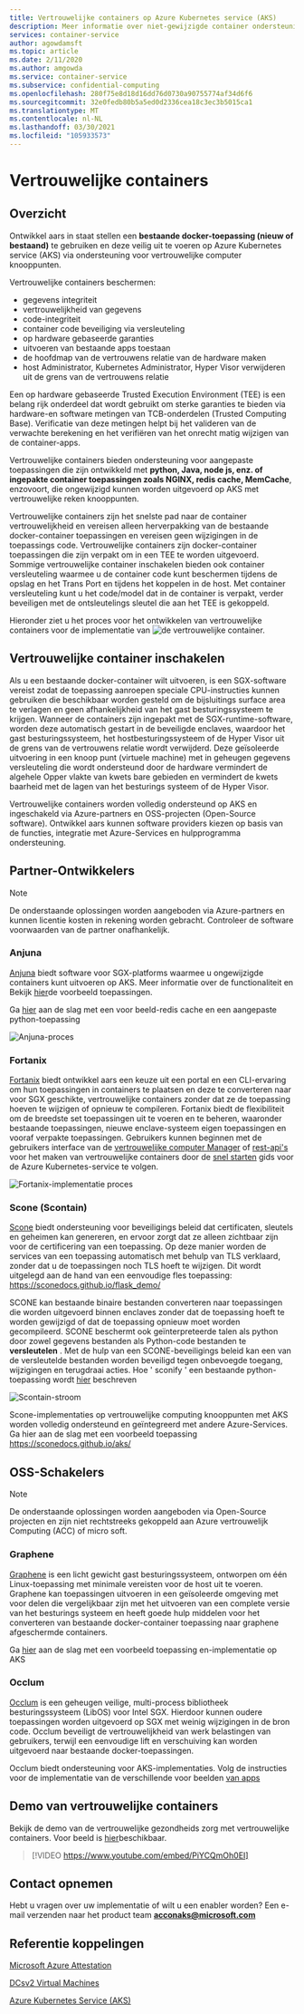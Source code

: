 ```yaml
---
title: Vertrouwelijke containers op Azure Kubernetes service (AKS)
description: Meer informatie over niet-gewijzigde container ondersteuning op vertrouwelijke containers.
services: container-service
author: agowdamsft
ms.topic: article
ms.date: 2/11/2020
ms.author: amgowda
ms.service: container-service
ms.subservice: confidential-computing
ms.openlocfilehash: 280f75e8d18d16dd76d0730a90755774af34d6f6
ms.sourcegitcommit: 32e0fedb80b5a5ed0d2336cea18c3ec3b5015ca1
ms.translationtype: MT
ms.contentlocale: nl-NL
ms.lasthandoff: 03/30/2021
ms.locfileid: "105933573"
---
```

# <a name="confidential-containers"></a>Vertrouwelijke containers

## <a name="overview"></a>Overzicht

Ontwikkel aars in staat stellen een **bestaande docker-toepassing (nieuw of bestaand)** te gebruiken en deze veilig uit te voeren op Azure Kubernetes service (AKS) via ondersteuning voor vertrouwelijke computer knooppunten.

Vertrouwelijke containers beschermen:

- gegevens integriteit 
- vertrouwelijkheid van gegevens
- code-integriteit
- container code beveiliging via versleuteling
- op hardware gebaseerde garanties
- uitvoeren van bestaande apps toestaan
- de hoofdmap van de vertrouwens relatie van de hardware maken
- host Administrator, Kubernetes Administrator, Hyper Visor verwijderen uit de grens van de vertrouwens relatie

Een op hardware gebaseerde Trusted Execution Environment (TEE) is een belang rijk onderdeel dat wordt gebruikt om sterke garanties te bieden via hardware-en software metingen van TCB-onderdelen (Trusted Computing Base). Verificatie van deze metingen helpt bij het valideren van de verwachte berekening en het verifiëren van het onrecht matig wijzigen van de container-apps.

Vertrouwelijke containers bieden ondersteuning voor aangepaste toepassingen die zijn ontwikkeld met **python, Java, node js, enz. of ingepakte container toepassingen zoals NGINX, redis cache, MemCache**, enzovoort, die ongewijzigd kunnen worden uitgevoerd op AKS met vertrouwelijke reken knooppunten.

Vertrouwelijke containers zijn het snelste pad naar de container vertrouwelijkheid en vereisen alleen herverpakking van de bestaande docker-container toepassingen en vereisen geen wijzigingen in de toepassings code. Vertrouwelijke containers zijn docker-container toepassingen die zijn verpakt om in een TEE te worden uitgevoerd. Sommige vertrouwelijke container inschakelen bieden ook container versleuteling waarmee u de container code kunt beschermen tijdens de opslag en het Trans Port en tijdens het koppelen in de host. Met container versleuteling kunt u het code/model dat in de container is verpakt, verder beveiligen met de ontsleutelings sleutel die aan het TEE is gekoppeld.

Hieronder ziet u het proces voor het ontwikkelen van vertrouwelijke containers voor de implementatie van ![ de vertrouwelijke container.](./media/confidential-containers/how-to-confidential-container.png)

## <a name="confidential-container-enablers"></a>Vertrouwelijke container inschakelen
Als u een bestaande docker-container wilt uitvoeren, is een SGX-software vereist zodat de toepassing aanroepen speciale CPU-instructies kunnen gebruiken die beschikbaar worden gesteld om de bijsluitings surface area te verlagen en geen afhankelijkheid van het gast besturingssysteem te krijgen. Wanneer de containers zijn ingepakt met de SGX-runtime-software, worden deze automatisch gestart in de beveiligde enclaves, waardoor het gast besturingssysteem, het hostbesturingssysteem of de Hyper Visor uit de grens van de vertrouwens relatie wordt verwijderd. Deze geïsoleerde uitvoering in een knoop punt (virtuele machine) met in geheugen gegevens versleuteling die wordt ondersteund door de hardware vermindert de algehele Opper vlakte van kwets bare gebieden en vermindert de kwets baarheid met de lagen van het besturings systeem of de Hyper Visor.

Vertrouwelijke containers worden volledig ondersteund op AKS en ingeschakeld via Azure-partners en OSS-projecten (Open-Source software). Ontwikkel aars kunnen software providers kiezen op basis van de functies, integratie met Azure-Services en hulpprogramma ondersteuning.

## <a name="partner-enablers"></a>Partner-Ontwikkelers
> [!NOTE]
> De onderstaande oplossingen worden aangeboden via Azure-partners en kunnen licentie kosten in rekening worden gebracht. Controleer de software voorwaarden van de partner onafhankelijk. 

### <a name="anjuna"></a>Anjuna

[Anjuna](https://www.anjuna.io/) biedt software voor SGX-platforms waarmee u ongewijzigde containers kunt uitvoeren op AKS. Meer informatie over de functionaliteit en Bekijk [hier](https://www.anjuna.io/microsoft-azure-confidential-computing-aks-lp)de voorbeeld toepassingen.

Ga [hier](https://www.anjuna.io/microsoft-azure-confidential-computing-aks-lp) aan de slag met een voor beeld-redis cache en een aangepaste python-toepassing

![Anjuna-proces](./media/confidential-containers/anjuna-process-flow.png)

### <a name="fortanix"></a>Fortanix

[Fortanix](https://www.fortanix.com/) biedt ontwikkel aars een keuze uit een portal en een CLI-ervaring om hun toepassingen in containers te plaatsen en deze te converteren naar voor SGX geschikte, vertrouwelijke containers zonder dat ze de toepassing hoeven te wijzigen of opnieuw te compileren. Fortanix biedt de flexibiliteit om de breedste set toepassingen uit te voeren en te beheren, waaronder bestaande toepassingen, nieuwe enclave-systeem eigen toepassingen en vooraf verpakte toepassingen. Gebruikers kunnen beginnen met de gebruikers interface van de [vertrouwelijke computer Manager](https://em.fortanix.com/) of [rest-api's](https://www.fortanix.com/api/em/) voor het maken van vertrouwelijke containers door de [snel starten](https://support.fortanix.com/hc/en-us/articles/360049658291-Fortanix-Confidential-Container-on-Azure-Kubernetes-Service) gids voor de Azure Kubernetes-service te volgen.

![Fortanix-implementatie proces](./media/confidential-containers/fortanix-confidential-containers-flow.png)

### <a name="scone-scontain"></a>Scone (Scontain)

[Scone](https://scontain.com/index.html?lang=en) biedt ondersteuning voor beveiligings beleid dat certificaten, sleutels en geheimen kan genereren, en ervoor zorgt dat ze alleen zichtbaar zijn voor de certificering van een toepassing. Op deze manier worden de services van een toepassing automatisch met behulp van TLS verklaard, zonder dat u de toepassingen noch TLS hoeft te wijzigen. Dit wordt uitgelegd aan de hand van een eenvoudige fles toepassing: https://sconedocs.github.io/flask_demo/  

SCONE kan bestaande binaire bestanden converteren naar toepassingen die worden uitgevoerd binnen enclaves zonder dat de toepassing hoeft te worden gewijzigd of dat de toepassing opnieuw moet worden gecompileerd. SCONE beschermt ook geïnterpreteerde talen als python door zowel gegevens bestanden als Python-code bestanden te **versleutelen** . Met de hulp van een SCONE-beveiligings beleid kan een van de versleutelde bestanden worden beveiligd tegen onbevoegde toegang, wijzigingen en terugdraai acties. Hoe ' sconify ' een bestaande python-toepassing wordt [hier](https://sconedocs.github.io/sconify_image/) beschreven

![Scontain-stroom](./media/confidential-containers/scone-workflow.png)

Scone-implementaties op vertrouwelijke computing knooppunten met AKS worden volledig ondersteund en geïntegreerd met andere Azure-Services. Ga hier aan de slag met een voorbeeld toepassing https://sconedocs.github.io/aks/


## <a name="oss-enablers"></a>OSS-Schakelers 
> [!NOTE]
> De onderstaande oplossingen worden aangeboden via Open-Source projecten en zijn niet rechtstreeks gekoppeld aan Azure vertrouwelijk Computing (ACC) of micro soft.  

### <a name="graphene"></a>Graphene

[Graphene](https://grapheneproject.io/) is een licht gewicht gast besturingssysteem, ontworpen om één Linux-toepassing met minimale vereisten voor de host uit te voeren. Graphene kan toepassingen uitvoeren in een geïsoleerde omgeving met voor delen die vergelijkbaar zijn met het uitvoeren van een complete versie van het besturings systeem en heeft goede hulp middelen voor het converteren van bestaande docker-container toepassing naar graphene afgeschermde containers.

Ga [hier](https://graphene.readthedocs.io/en/latest/cloud-deployment.html#azure-kubernetes-service-aks) aan de slag met een voorbeeld toepassing en-implementatie op AKS

### <a name="occlum"></a>Occlum
[Occlum](https://occlum.io/) is een geheugen veilige, multi-process bibliotheek besturingssysteem (LibOS) voor Intel SGX. Hierdoor kunnen oudere toepassingen worden uitgevoerd op SGX met weinig wijzigingen in de bron code. Occlum beveiligt de vertrouwelijkheid van werk belastingen van gebruikers, terwijl een eenvoudige lift en verschuiving kan worden uitgevoerd naar bestaande docker-toepassingen.

Occlum biedt ondersteuning voor AKS-implementaties. Volg de instructies voor de implementatie van de verschillende voor beelden [van apps](https://github.com/occlum/occlum/blob/master/docs/azure_aks_deployment_guide.md)


## <a name="confidential-containers-demo"></a>Demo van vertrouwelijke containers
Bekijk de demo van de vertrouwelijke gezondheids zorg met vertrouwelijke containers. Voor beeld is [hier](/azure/architecture/example-scenario/confidential/healthcare-inference)beschikbaar. 

> [!VIDEO https://www.youtube.com/embed/PiYCQmOh0EI]


## <a name="get-in-touch"></a>Contact opnemen

Hebt u vragen over uw implementatie of wilt u een enabler worden? Een e-mail verzenden naar het product team **acconaks@microsoft.com**

## <a name="reference-links"></a>Referentie koppelingen

[Microsoft Azure Attestation](../attestation/overview.md)

[DCsv2 Virtual Machines](virtual-machine-solutions.md)

[Azure Kubernetes Service (AKS)](../aks/intro-kubernetes.md)
